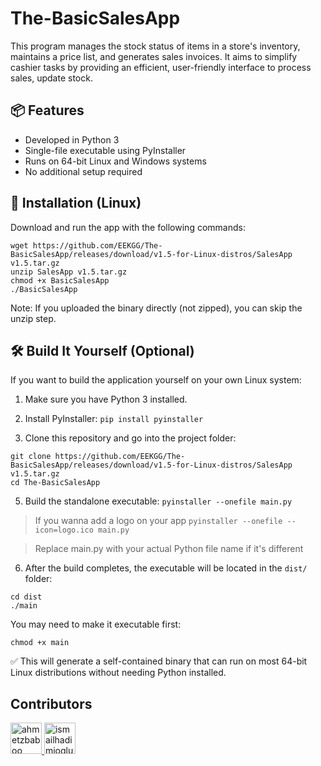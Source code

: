 # The-BasicSalesApp
This program manages the stock status of items in a store's inventory, maintains a price list, and generates sales invoices. It aims to simplify cashier tasks by providing an efficient, user-friendly interface to process sales, update stock.

## 📦 Features

- Developed in Python 3
- Single-file executable using PyInstaller
- Runs on 64-bit Linux and Windows systems
- No additional setup required

## 🚀 Installation (Linux)

Download and run the app with the following commands:

```
wget https://github.com/EEKGG/The-BasicSalesApp/releases/download/v1.5-for-Linux-distros/SalesApp v1.5.tar.gz
unzip SalesApp v1.5.tar.gz
chmod +x BasicSalesApp
./BasicSalesApp
```


Note: If you uploaded the binary directly (not zipped), you can skip the unzip step.

## 🛠️ Build It Yourself (Optional)

If you want to build the application yourself on your own Linux system:

1. Make sure you have Python 3 installed.

2. Install PyInstaller:
`pip install pyinstaller`

3. Clone this repository and go into the project folder:
```
git clone https://github.com/EEKGG/The-BasicSalesApp/releases/download/v1.5-for-Linux-distros/SalesApp v1.5.tar.gz
cd The-BasicSalesApp
```

5. Build the standalone executable: 
`pyinstaller --onefile main.py`

> If you wanna add a logo on your app
`pyinstaller --onefile --icon=logo.ico main.py`

> Replace main.py with your actual Python file name if it's different

6. After the build completes, the executable will be located in the `dist/` folder:
```
cd dist
./main
```
You may need to make it executable first:

`chmod +x main`

✅ This will generate a self-contained binary that can run on most 64-bit Linux distributions without needing Python installed.

## Contributors

<a href="https://github.com/ahmetzbaboo">
  <img src="https://avatars.githubusercontent.com/ahmetzbaboo?v=4" width="50px" alt="ahmetzbaboo"/>
</a>
<a href="https://github.com/ismailhadimioglu">
  <img src="https://avatars.githubusercontent.com/ismailhadimioglu?v=4" width="50px" alt="ismailhadimioglu"/>
</a>


